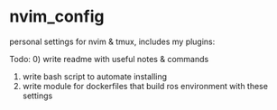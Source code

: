 # nvim_config

personal settings for nvim & tmux, includes my plugins:

Todo:
0) write readme with useful notes & commands
1) write bash script to automate installing
2) write module for dockerfiles that build ros environment with these settings

